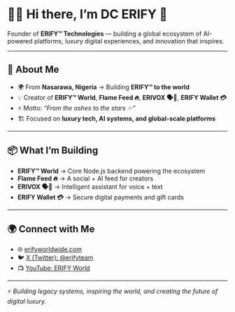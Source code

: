# 💎🔥 Hi there, I’m DC ERIFY 👋  

Founder of **ERIFY™ Technologies** — building a global ecosystem of AI-powered platforms, luxury digital experiences, and innovation that inspires.  

---

## 🚀 About Me  
- 🌍 From **Nasarawa, Nigeria** → Building **ERIFY™ to the world**  
- 💡 Creator of **ERIFY™ World**, **Flame Feed 🔥**, **ERIVOX 🗣💠**, **ERIFY Wallet 💳**  
- ⚡ Motto: *“From the ashes to the stars ✨”*  
- 🏗 Focused on **luxury tech, AI systems, and global-scale platforms**  

---

## 📦 What I’m Building  
- **ERIFY™ World** → Core Node.js backend powering the ecosystem  
- **Flame Feed 🔥** → A social + AI feed for creators  
- **ERIVOX 🗣💠** → Intelligent assistant for voice + text  
- **ERIFY Wallet 💳** → Secure digital payments and gift cards  

---

## 🌍 Connect with Me  
- 🌐 [erifyworldwide.com](https://erifyworldwide.com)  
- 🐦 [X (Twitter): @erifyteam](https://x.com/erifyteam)  
- 📺 [YouTube: ERIFY World](https://www.youtube.com/@erifyworld)  

---

⚡ *Building legacy systems, inspiring the world, and creating the future of digital luxury.*  
